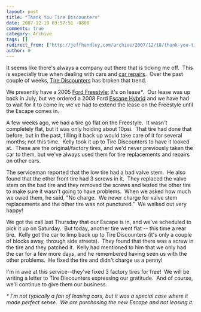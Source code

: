 ```yaml
---
layout: post
title: "Thank You Tire Discounters"
date: 2007-12-19 03:57:51 -0800
comments: true
category: Archive
tags: []
redirect_from: ["http://jeffhandley.com/archive/2007/12/18/thank-you-tire-discounters.aspx"]
author: 0
---
```

<!-- more -->
<p>It seems like there's always a company out there that is ticking me off.  This is especially true when dealing with cars and <a href="http://oldblog.jeffhandley.com/index.php/2006/08/21/ot-this-will-be-an-adventure/" target="_blank">car repairs</a>.  Over the past couple of weeks, <a href="http://www.tirediscounters.com" target="_blank">Tire Discounters</a> has broken that trend.</p>  <p>We presently have a 2005 <a href="http://www.edmunds.com/ford/freestyle/review.html" target="_blank">Ford Freestyle</a>; it's on lease<em>*</em>.  Our lease was up back in July, but we ordered a 2008 Ford <a href="http://www.fordvehicles.com/getflash/?url=/suvs/2008escapehybrid/index.asp" target="_blank">Escape Hybrid</a> and we have had to wait for it to come in; we've had to extend the lease on the Freestyle until the Escape comes in.</p>  <p>A few weeks ago, we had a tire go flat on the Freestyle.  It wasn't completely flat, but it was only holding about 10psi.  That tire had done that before, but in the past, filling it back up would take care of it for several months; not this time.  Kelly took it up to Tire Discounters to have it looked at.  These are the original/factory tires, and we'd never previously taken the car to them, but we've always used them for tire replacements and repairs on other cars.</p>  <p>The serviceman reported that the low tire had a bad valve stem.  He also found that the other front tire had 3 screws in it.  They replaced the valve stem on the bad tire and they removed the screws and tested the other tire to make sure it wasn't going to have problems.  When we asked how much we owed them, he said, "No charge.  We never charge for valve stem replacements and the other tire was not punctured."  We walked out very happy!</p>  <p>We got the call last Thursday that our Escape is in, and we've scheduled to pick it up on Saturday.  But today, another tire went flat -- this time a rear tire.  Kelly got the car to limp back up to Tire Discounters (it's only a couple of blocks away, through side streets).  They found that there was a screw in the tire and they patched it.  Kelly had mentioned to him that we only had the car for a few more days, and he remembered having seen us with the other problems.  He fixed the tire and didn't charge us a penny!</p>  <p>I'm in awe at this service--they've fixed 3 factory tires for free!  We will be writing a letter to Tire Discounters expressing our gratitude.  And of course, we'll continue to give them our business.</p>  <p><em>* I'm not typically a fan of leasing cars, but it was a special case where it made perfect sense.  We are purchasing the new Escape and not leasing it.</em></p>

